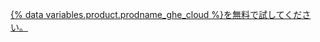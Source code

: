 <a href="https://github.com/account/organizations/new?plan=business_plus" class="btn btn-primary btn-large f4 mt-3 mr-3">{% data variables.product.prodname_ghe_cloud %}を無料で試してください。</a>
